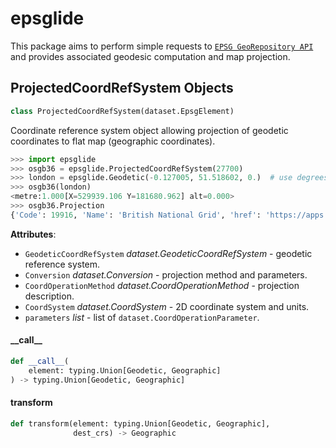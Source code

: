 <a id="epsglide"></a>

# epsglide

This package aims to perform simple requests to [`EPSG GeoRepository API`](https://apps.epsg.org/api/swagger/ui/index) and provides associated geodesic
computation and map projection.

<a id="epsglide.ProjectedCoordRefSystem"></a>

## ProjectedCoordRefSystem Objects

```python
class ProjectedCoordRefSystem(dataset.EpsgElement)
```

Coordinate reference system object allowing projection of geodetic
coordinates to flat map (geographic coordinates).


```python
>>> import epsglide
>>> osgb36 = epsglide.ProjectedCoordRefSystem(27700)
>>> london = epsglide.Geodetic(-0.127005, 51.518602, 0.)  # use degrees
>>> osgb36(london)
<metre:1.000[X=529939.106 Y=181680.962] alt=0.000>
>>> osgb36.Projection
{'Code': 19916, 'Name': 'British National Grid', 'href': 'https://apps.epsg.org/api/v1/Conversion/19916'}
```

**Attributes**:

- `GeodeticCoordRefSystem` _dataset.GeodeticCoordRefSystem_ - geodetic
  reference system.
- `Conversion` _dataset.Conversion_ - projection method and parameters.
- `CoordOperationMethod` _dataset.CoordOperationMethod_ - projection
  description.
- `CoordSystem` _dataset.CoordSystem_ - 2D coordinate system and units.
- `parameters` _list_ - list of `dataset.CoordOperationParameter`.

<a id="epsglide.ProjectedCoordRefSystem.__call__"></a>

#### \_\_call\_\_

```python
def __call__(
    element: typing.Union[Geodetic, Geographic]
) -> typing.Union[Geodetic, Geographic]
```



<a id="epsglide.ProjectedCoordRefSystem.transform"></a>

#### transform

```python
def transform(element: typing.Union[Geodetic, Geographic],
              dest_crs) -> Geographic
```



